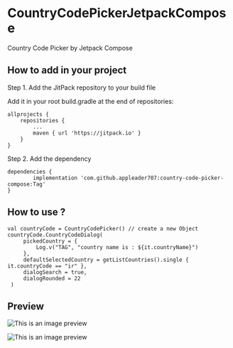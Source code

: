 # CountryCodePickerJetpackCompose

Country Code Picker by Jetpack Compose

<h2>How to add in your project</h2>

Step 1. Add the JitPack repository to your build file

Add it in your root build.gradle at the end of repositories:

	allprojects {
		repositories {
			...
			maven { url 'https://jitpack.io' }
		}
	}

Step 2. Add the dependency

	dependencies {
	        implementation 'com.github.appleader707:country-code-picker-compose:Tag'
	}
  
<h2>How to use ?</h2>

    val countryCode = CountryCodePicker() // create a new Object
    countryCode.CountryCodeDialog(
         pickedCountry = {
             Log.v("TAG", "country name is : ${it.countryName}")
         },
         defaultSelectedCountry = getListCountries().single { it.countryCode == "ir" },
         dialogSearch = true,
         dialogRounded = 22
     )
     
<h2>Preview</h2>

![This is an image preview](https://myoctocat.com/assets/images/base-octocat.svg)

![This is an image preview](https://myoctocat.com/assets/images/base-octocat.svg)




